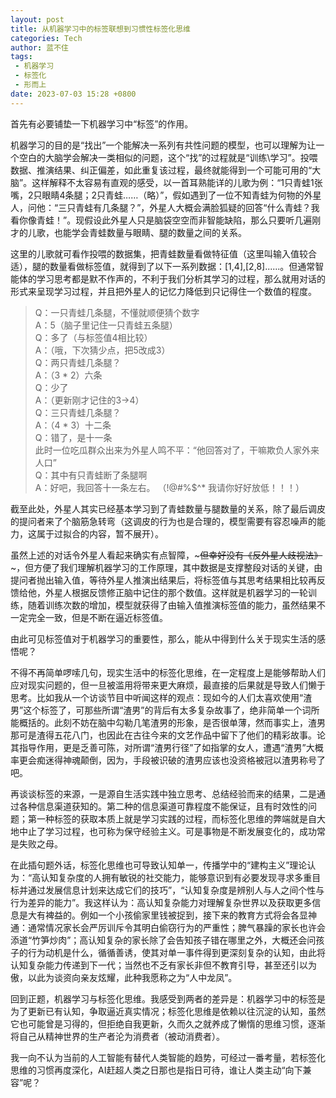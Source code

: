 ```yaml
---
layout: post
title: 从机器学习中的标签联想到习惯性标签化思维
categories: Tech
author: 蓝不住
tags: 
 - 机器学习
 - 标签化
 - 形而上
date: 2023-07-03 15:28 +0800
---
```

首先有必要铺垫一下机器学习中“标签”的作用。

机器学习的目的是“找出”一个能解决一系列有共性问题的模型，也可以理解为让一个空白的大脑学会解决一类相似的问题，这个“找”的过程就是“训练\学习”。投喂数据、推演结果、纠正偏差，如此重复该过程，最终就能得到一个可能可用的“大脑”。这样解释不太容易有直观的感受，以一首耳熟能详的儿歌为例：“1只青蛙1张嘴，2只眼睛4条腿；2只青蛙……（略）”，假如遇到了一位不知青蛙为何物的外星人，问他：“三只青蛙有几条腿？”，外星人大概会满脸狐疑的回答“什么青蛙？我看你像青蛙！”。现假设此外星人只是脑袋空空而非智能缺陷，那么只要听几遍刚才的儿歌，也能学会青蛙数量与眼睛、腿的数量之间的关系。

这里的儿歌就可看作投喂的数据集，把青蛙数量看做特征值（这里叫输入值较合适），腿的数量看做标签值，就得到了以下一系列数据：[1,4],[2,8]......。但通常智能体的学习思考都是默不作声的，不利于我们分析其学习的过程，那么就用对话的形式来呈现学习过程，并且把外星人的记忆力降低到只记得住一个数值的程度。​
 
> Q：一只青蛙几条腿，不懂就顺便猜个数字  
A：5（脑子里记住一只青蛙五条腿）  
Q：多了（与标签值4相比较）  
A：（哦，下次猜少点，把5改成3）  
Q：两只青蛙几条腿？  
A：（3 * 2）六条  
Q：少了  
A：（更新刚才记住的3->4）  
Q：三只青蛙几条腿？  
A：（4 * 3）十二条  
Q：错了，是十一条   
此时一位吃瓜群众出来为外星人鸣不平：“他回答对了，干嘛欺负人家外来人口”  
Q：其中有只青蛙断了条腿啊  
A：好吧，我回答十一条左右。    （!@#%$^*  我请你好好放低！！！）

截至此处，外星人其实已经基本学习到了青蛙数量与腿数量的关系，除了最后调皮的提问者来了个脑筋急转弯（这调皮的行为也是合理的，模型需要有容忍噪声的能力，这属于过拟合的内容，暂不展开）。

虽然上述的对话令外星人看起来确实有点智障，~~~但幸好没有《反外星人歧视法》~~~，但方便了我们理解机器学习的工作原理，其中数据是支撑整段对话的关键，由提问者抛出输入值，等待外星人推演出结果后，将标签值与其思考结果相比较再反馈给他，外星人根据反馈修正脑中记住的那个数值。这样就是机器学习的一轮训练，随着训练次数的增加，模型就获得了由输入值推演标签值的能力，虽然结果不一定完全一致，但是不断在逼近标签值。

由此可见标签值对于机器学习的重要性，那么，能从中得到什么关于现实生活的感悟呢？

不得不再简单啰嗦几句，现实生活中的标签化思维，在一定程度上是能够帮助人们应对现实问题的，但一旦被滥用将带来更大麻烦，最直接的后果就是导致人们懒于思考。比如我从一个访谈节目中听闻这样的观点：现如今的人们太喜欢使用“渣男”这个标签了，可那些所谓“渣男”的背后有太多复杂故事了，绝非简单一个词所能概括的。此刻不妨在脑中勾勒几笔渣男的形象，是否很单薄，然而事实上，渣男那可是渣得五花八门，也因此在古往今来的文艺作品中留下了他们的精彩故事。论其指导作用，更是乏善可陈，对所谓“渣男行径”了如指掌的女人，遭遇“渣男”大概率更会痴迷得神魂颠倒，因为，手段被识破的渣男应该也没资格被冠以渣男称号了吧。

再谈谈标签的来源，一是源自生活实践中独立思考、总结经验而来的结果，二是通过各种信息渠道获知的。第二种的信息渠道可靠程度不能保证，且有时效性的问题；第一种标签的获取本质上就是学习实践的过程，而标签化思维的弊端就是自大地中止了学习过程，也可称为保守经验主义。可是事物是不断发展变化的，成功常是失败之母。

在此插句题外话，标签化思维也可导致认知单一，传播学中的“建构主义”理论认为：“高认知复杂度的人拥有敏锐的社交能力，能够意识到有必要发现寻求多重目标并通过发展信息计划来达成它们的技巧”，“认知复杂度是辨别人与人之间个性与行为差异的能力”。我这样认为：高认知复杂能力对理解复杂世界以及获取更多信息是大有裨益的。例如一个小孩偷家里钱被捉到，接下来的教育方式将会各显神通：通常情况家长会严厉训斥令其明白偷窃行为的严重性；脾气暴躁的家长也许会添道“竹笋炒肉”；高认知复杂的家长除了会告知孩子错在哪里之外，大概还会问孩子的行为动机是什么，循循善诱，使其对单一事件得到更深刻复杂的认知，由此将认知复杂能力传递到下一代；当然也不乏有家长非但不教育引导，甚至还引以为傲，以此为谈资向亲友炫耀，此种我愿称之为“人中龙凤”。

回到正题，机器学习与标签化思维。我感受到两者的差异是：机器学习中的标签是为了更新已有认知，争取逼近真实情况；标签化思维是依赖以往沉淀的认知，虽然它也可能曾是习得的，但拒绝自我更新，久而久之就养成了懒惰的思维习惯，逐渐将自己从精神世界的生产者沦为消费者（被动消费者）。

我一向不认为当前的人工智能有替代人类智能的趋势，可经过一番考量，若标签化思维的习惯再度深化，AI赶超人类之日那也是指日可待，谁让人类主动“向下兼容”呢？